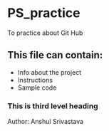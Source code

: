 # PS_practice
To practice about Git Hub

## This file can contain:
- Info about the project
- Instructions
- Sample code

### This is third level heading
Author: Anshul Srivastava
